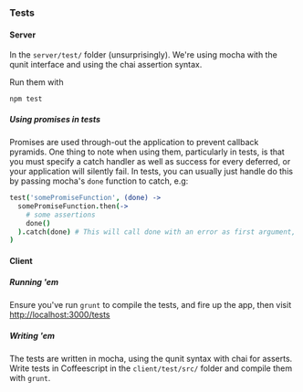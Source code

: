 ### Tests

#### Server

In the `server/test/` folder (unsurprisingly). We're using mocha with the qunit
interface and using the chai assertion syntax.

Run them with

`npm test`

##### Using promises in tests

Promises are used through-out the application to prevent callback pyramids. One
thing to note when using them, particularly in tests, is that you must specify a
catch handler as well as success for every deferred, or your application will
silently fail. In tests, you can usually just handle do this by passing mocha's
`done` function to catch, e.g:

```coffeescript
test('somePromiseFunction', (done) ->
  somePromiseFunction.then(->
    # some assertions
    done()
  ).catch(done) # This will call done with an error as first argument, which triggers mocha's error state
)
```

#### Client

##### Running 'em

Ensure you've run `grunt` to compile the tests, and fire up the app, then
visit [http://localhost:3000/tests](http://localhost:3000/tests)

##### Writing 'em

The tests are written in mocha, using the qunit syntax with chai for
asserts. Write tests in Coffeescript in the `client/test/src/` folder and
compile them with `grunt`.
